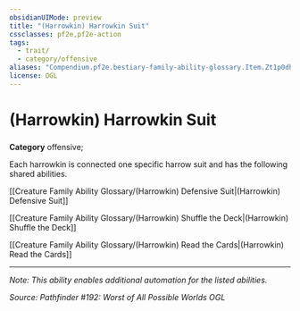 ```yaml
---
obsidianUIMode: preview
title: "(Harrowkin) Harrowkin Suit"
cssclasses: pf2e,pf2e-action
tags:
  - trait/
  - category/offensive
aliases: "Compendium.pf2e.bestiary-family-ability-glossary.Item.Zt1p0dh8ZUXIMxEt"
license: OGL
---
```

# (Harrowkin) Harrowkin Suit

### 

**Category** offensive; 




Each harrowkin is connected one specific harrow suit and has the following shared abilities.

[[Creature Family Ability Glossary/(Harrowkin) Defensive Suit|(Harrowkin) Defensive Suit]]

[[Creature Family Ability Glossary/(Harrowkin) Shuffle the Deck|(Harrowkin) Shuffle the Deck]]

[[Creature Family Ability Glossary/(Harrowkin) Read the Cards|(Harrowkin) Read the Cards]]

* * *

_Note: This ability enables additional automation for the listed abilities._

*Source: Pathfinder #192: Worst of All Possible Worlds*
*OGL*